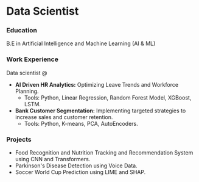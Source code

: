 # Data Scientist

### Education
B.E in Artificial Intelligence and Machine Learning (AI & ML)

### Work Experience
Data scientist @
- **AI Driven HR Analytics:** Optimizing Leave Trends and Workforce Planning.
  - Tools: Python, Linear Regression, Random Forest Model, XGBoost, LSTM.
- **Bank Customer Segmentation:** Implementing targeted strategies to increase sales and customer retention.
  - Tools: Python, K-means, PCA, AutoEncoders.


### Projects
- Food Recognition and Nutrition Tracking and Recommendation System using CNN and Transformers.
- Parkinson's Disease Detection using Voice Data.
- Soccer World Cup Prediction using LIME and SHAP.

